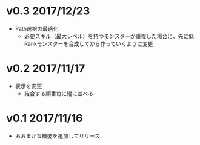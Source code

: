 # v0.3 2017/12/23

* Path選択の最適化
    * 必要スキル（最大レベル）を持つモンスターが重複した場合に、先に低Rankモンスターを合成してから作っていくように変更

# v0.2 2017/11/17

* 表示を変更
    * 結合する順番毎に縦に並べる

# v0.1 2017/11/16

* おおまかな機能を追加してリリース